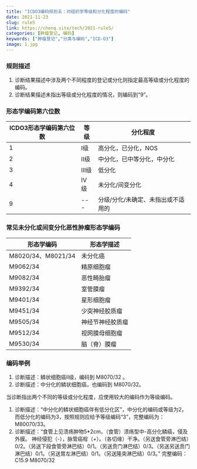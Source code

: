 ```yaml
---
title: "ICDO3编码规则五：对组织学等级和分化程度的编码"
date: 2021-11-23
slug: rule5
link: https://chenq.site/tech/2021-rule5/
categories: [肿瘤登记, 编码]
keywords: ["肿瘤登记","分类与编码","ICD-O3"]
image: 1.jpg
---
```


### 规则描述

1. 诊断结果描述中涉及两个不同程度的登记或分化则指定最高等级或分化程度的编码。
1. 诊断结果描述未指出等级或分化程度的情况，则编码到“9”。


### 形态学编码第六位数

| ICDO3形态学编码第六位数 | 等级  | 分化程度                           |
|-------------------------|-------|------------------------------------|
| 1                       | I级   | 高分化，已分化，NOS                |
| 2                       | II级  | 中分化，已中等分化，中分化         |
| 3                       | III级 | 低分化                             |
| 4                       | IV级  | 未分化/间变分化                    |
| 9                       | ---   | 分级/分化/未确定、未指出或不适用的 |

### 常见未分化或间变分化恶性肿瘤形态学编码

| 形态学编码         | 形态学描述       |
|--------------------|------------------|
| M8020/34、M8021/34 | 未分化癌         |
| M9062/34           | 精原细胞瘤       |
| M9082/34           | 恶性畸胎瘤       |
| M9392/34           | 室管膜瘤         |
| M9401/34           | 星形细胞瘤       |
| M9451/34           | 少突神经胶质瘤   |
| M9505/34           | 神经节神经胶质瘤 |
| M9512/34           | 视网膜母细胞瘤   |
| M9530/34           | 脑（脊）膜瘤     |

### 编码举例


1. 诊断描述：鳞状细胞癌Ⅱ级，编码到 M8070/32 。
1. 诊断描述：中分化的鳞状细胞癌，也编码到 M8070/32。

当诊断指出两个不同的等级或分化程度，应使用较大的编码作为等级编码。

1. 诊断描述：“中分化的鳞状细胞癌伴有低分化区”，中分化的编码或等级为2，而低分化的编码为3，按照规则应给予等级编码“3”，完整编码为：M80070/33。
1. 诊断描述：“食管上见溃疡肿物5*2cm，（食管）溃疡型中-高分化鳞癌，侵及外膜。  神经侵犯（-），脉管癌栓（+）。（各切缘）干净。（另送食管旁淋巴结）0/2。（另送下段食管旁淋巴结）0/1。（另送贲门淋巴结）0/3。（另送另送贲门淋巴结）0/1。（另送胃左淋巴结）0/1。（另送隆突淋巴结）0/3。”
完整编码：C15.9 M8070/32


